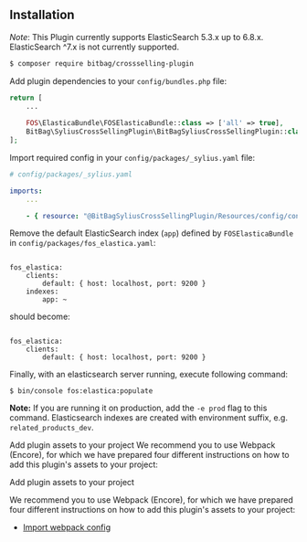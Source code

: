 ## Installation

*Note*: This Plugin currently supports ElasticSearch 5.3.x up to 6.8.x.  ElasticSearch ^7.x is not currently supported.

```bash
$ composer require bitbag/crossselling-plugin
```

Add plugin dependencies to your `config/bundles.php` file:

```php
return [
    ...
    
    FOS\ElasticaBundle\FOSElasticaBundle::class => ['all' => true],
    BitBag\SyliusCrossSellingPlugin\BitBagSyliusCrossSellingPlugin::class => ['all' => true],
];
```

Import required config in your `config/packages/_sylius.yaml` file:
```yaml
# config/packages/_sylius.yaml

imports:
    ...

    - { resource: "@BitBagSyliusCrossSellingPlugin/Resources/config/config.yaml" }
```

Remove the default ElasticSearch index (`app`) defined by `FOSElasticaBundle` in `config/packages/fos_elastica.yaml`:
```

fos_elastica:
    clients:
        default: { host: localhost, port: 9200 }
    indexes:
        app: ~
```
should become:
```

fos_elastica:
    clients:
        default: { host: localhost, port: 9200 }
```

Finally, with an elasticsearch server running, execute following command:
```
$ bin/console fos:elastica:populate
```

**Note:** If you are running it on production, add the `-e prod` flag to this command. Elasticsearch indexes are created with environment suffix, e.g. `related_products_dev`.

Add plugin assets to your project
We recommend you to use Webpack (Encore), for which we have prepared four different instructions on how to add this plugin's assets to your project:

Add plugin assets to your project

We recommend you to use Webpack (Encore), for which we have prepared four different instructions on how to add this plugin's assets to your project:

- [Import webpack config](./01.1-webpack-config.md)

